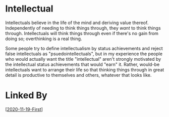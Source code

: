 # Intellectual

Intellectuals believe in the life of the mind and deriving value thereof.  Independently of needing to think things through, they *want* to think things through.  Intellectuals will think things through even if there's no gain from doing so; overthinking is a real thing.

Some people try to define intellectualism by status achievements and reject false intellectuals as "psuedointellectuals", but in my experience the people who would actually want the title "intellectual" aren't strongly motivated by the intellectual status achievements that would "earn" it.  Rather, would-be intellectuals want to arrange their life so that thinking things through in great detail is productive to themselves and others, whatever that looks like.

# Linked By
[[2020-11-19-First]]

[//begin]: # "Autogenerated link references for markdown compatibility"
[2020-11-19-First]: 2020-11-19-First "2020-11-19-First"
[//end]: # "Autogenerated link references"